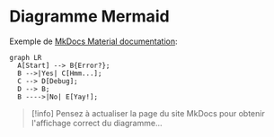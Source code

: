 # Diagramme Mermaid

Exemple de [MkDocs Material documentation](https://squidfunk.github.io/mkdocs-material/reference/diagrams/#using-flowcharts): 

```mermaid
graph LR
  A[Start] --> B{Error?};
  B -->|Yes| C[Hmm...];
  C --> D[Debug];
  D --> B;
  B ---->|No| E[Yay!];
```

>[!info]
> Pensez à actualiser la page du site MkDocs pour obtenir l'affichage correct du diagramme...